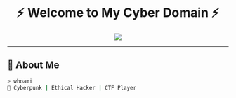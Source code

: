 <!-- README Profile GitHub - Tema Cybersecurity -->

<h1 align="center">
  ⚡️ Welcome to My Cyber Domain ⚡️
</h1>

<p align="center">
  <img src="https://readme-typing-svg.herokuapp.com/?lines=Cybersecurity%20Enthusiast;Pentester%20in%20Training;Code%20&%20Coffee%20Addict;Digital%20Ghost%20in%20the%20Machine&center=true&width=500&height=45&color=00FF00&vCenter=true&pause=1000&size=20" />
</p>

---

## 🧠 About Me

```bash
> whoami
👤 Cyberpunk | Ethical Hacker | CTF Player
